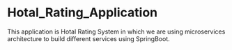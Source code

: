 # Hotal_Rating_Application
This application is Hotal Rating System in which we are using microservices architecture to build different services using SpringBoot.
